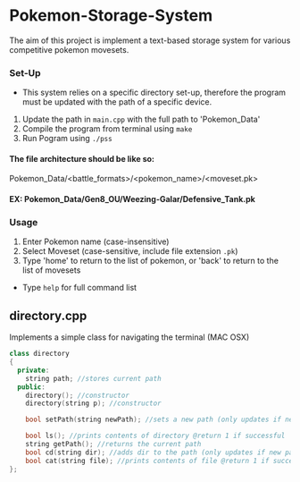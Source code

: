 # Pokemon-Storage-System
The aim of this project is implement a text-based storage system for various competitive pokemon movesets. 

### Set-Up

- This system relies on a specific directory set-up, therefore the program must be updated with the path of a specific device.
1) Update the path in `main.cpp` with the full path to 'Pokemon_Data'
2) Compile the program from terminal using `make`
3) Run Pogram using `./pss`

#### The file architecture should be like so:  
Pokemon_Data/<battle_formats>/<pokemon_name>/<moveset.pk> 
 
#### EX: Pokemon_Data/Gen8_OU/Weezing-Galar/Defensive_Tank.pk

### Usage
1) Enter Pokemon name (case-insensitive)
2) Select Moveset (case-sensitive, include file extension `.pk`)
3) Type 'home' to return to the list of pokemon, or 'back' to return to the list of movesets

- Type `help` for full command list


## directory.cpp
Implements a simple class for navigating the terminal (MAC OSX)

```cpp
class directory
{
  private:
    string path; //stores current path
  public:
    directory(); //constructor
    directory(string p); //constructor

    bool setPath(string newPath); //sets a new path (only updates if new path is valid) @return 1 if successful

    bool ls(); //prints contents of directory @return 1 if successful
    string getPath(); //returns the current path
    bool cd(string dir); //adds dir to the path (only updates if new path is valid) @return 1 if successful
    bool cat(string file); //prints contents of file @return 1 if successful
};
```
